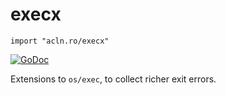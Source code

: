 execx
=====

`import "acln.ro/execx"`

[![GoDoc](https://godoc.org/acln.ro/execx?status.svg)](https://godoc.org/acln.ro/execx)

Extensions to `os/exec`, to collect richer exit errors.
